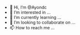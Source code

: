 - 👋 Hi, I’m @Ayondc
- 👀 I’m interested in ...
- 🌱 I’m currently learning ...
- 💞️ I’m looking to collaborate on ...
- 📫 How to reach me ...

<!---
Ayondc/Ayondc is a ✨ special ✨ repository because its `README.md` (this file) appears on your GitHub profile.
You can click the Preview link to take a look at your changes.
--->
